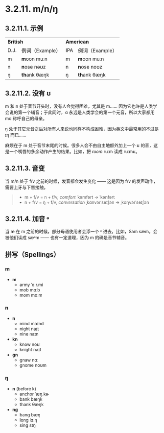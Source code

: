 # 3.2.11. <span class="pho">m</span>/<span class="pho">n</span>/<span class="pho">ŋ</span>

## 3.2.11.1. 示例

<table>
<tbody>
<tr>
<td colspan="2"><strong>British</strong></td>
<td colspan="2"><strong>American</strong></td>
</tr>
<tr>
<td>D.J.</td>
<td>例词（Example）</td>
<td>IPA</td>
<td>例词（Example）</td>
</tr>
<tr>
<td><span class="pho">m</span><span class="speak-word-inline" data-audio-uk-male="/audios/uk_phonetics_sound_moon_2023feb.mp3"></span></td>
<td><b>m</b>oon <span class="pho alt">muːn</span><span class="speak-word-inline" data-audio-uk-female="/audios/moon-uk-female.mp3" data-audio-uk-male="/audios/moon-uk-male.mp3"></span></td>
<td><span class="pho">m</span><span class="speak-word-inline" data-audio-us-male="/audios/us_phonetics_sound_moon_2023feb.mp3"></span></td>
<td><b>m</b>oon <span class="pho alt">muːn</span><span class="speak-word-inline" data-audio-us-female="/audios/moon-us-female.mp3" data-audio-us-male="/audios/moon-us-male.mp3"></span></td>
</tr>
<tr>
<td><span class="pho">n</span><span class="speak-word-inline" data-audio-uk-male="/audios/uk_phonetics_sound_name_2023feb.mp3"></span></td>
<td><b>n</b>ose <span class="pho alt">nəʊz</span><span class="speak-word-inline" data-audio-uk-female="/audios/nose-uk-female.mp3" data-audio-uk-male="/audios/nose-uk-male.mp3"></span></td>
<td><span class="pho">n</span><span class="speak-word-inline" data-audio-us-male="/audios/us_phonetics_sound_name_2023feb.mp3"></span></td>
<td><b>n</b>ose <span class="pho alt">noʊz</span><span class="speak-word-inline" data-audio-us-female="/audios/nose-us-female.mp3" data-audio-us-male="/audios/nose-us-male.mp3"></span></td>
</tr>
<tr>
<td><span class="pho">ŋ</span><span class="speak-word-inline" data-audio-uk-male="/audios/uk_phonetics_sound_sing_2023feb.mp3"></span></td>
<td><b>th</b>ank <span class="pho alt">θæŋk</span><span class="speak-word-inline" data-audio-uk-female="/audios/thank-uk-female.mp3" data-audio-uk-male="/audios/thank-uk-male.mp3"></span></td>
<td><span class="pho">ŋ</span><span class="speak-word-inline" data-audio-us-male="/audios/us_phonetics_sound_sing_2023feb.mp3"></span></td>
<td><b>th</b>ank <span class="pho alt">θæŋk</span><span class="speak-word-inline" data-audio-us-female="/audios/thank-us-female.mp3" data-audio-us-male="/audios/thank-us-male.mp3"></span></td>
</tr>
</tbody>
</table>

## 3.2.11.2. 没有 <span class="pho">ʊ</span>

<span class="pho">m</span> 和 <span class="pho">n</span> 处于音节开头时，没有人会觉得困难。尤其是 <span class="pho">m</span>…… 因为它也许是人类学会说的第一个辅音；于此同时，<span class="pho">ɑ</span> 永远是人类学会的第一个元音，所以大家都用 <span class="pho">mɑ</span><span class="speak-word-inline" data-audio-us-male="/audios/ma-us-male.mp3" data-audio-us-female="/audios/ma-us-female.mp3"></span> 称呼自己的母亲。

<span class="pho">ŋ</span> 处于其它元音之后对所有人来说也同样不构成困难，因为英文中最常用的不过是 <span class="pho">ɪŋ</span>  而已……

麻烦在于 <span class="pho">m</span> 处于音节末尾的时候。很多人会不由自主地额外加上一个 <span class="pho">ʊ</span> 的音，这是一个嘴唇的多余动作产生的结果。比如，把 *room* <span class="pho alt">ruːm</span><span class="speak-word-inline" data-audio-us-male="/audios/room-us-male.mp3" data-audio-us-female="/audios/room-us-female.mp3"></span> 读成 <span class="pho alt">ruːmʊ</span>。

## 3.2.11.3. 音变

当 <span class="pho">m/n</span> 处于 <span class="pho">f/v</span> 之前的时候，发音都会发生变化 —— 这是因为 <span class="pho">f/v</span> 的发声动作，需要上牙与下唇接触。

> * <span class="pho">m + f/v</span> = <span class="pho">n + f/v</span>, *comfort* <span class="pho alt">ˈkəmfərt</span> → <span class="pho alt">ˈkənfərt</span><span class="speak-word-inline" data-audio-us-male="/audios/comfort-us-male.mp3" data-audio-us-female="/audios/comfort-us-female.mp3"></span>
> * <span class="pho">n + f/v</span> = <span class="pho">ŋ + f/v</span>, *conversation* <span class="pho alt">ˌkɑnvərˈseɪʃən</span> → <span class="pho alt">ˌkɑŋvərˈseɪʃən</span><span class="speak-word-inline" data-audio-us-male="/audios/conversation-us-male.mp3" data-audio-us-female="/audios/conversation-us-female.mp3"></span>

## 3.2.11.4. 加音 <span class="pho">ᵊ</span>

当 <span class="pho">æ</span> 在 <span class="pho">m</span> 之前的时候，部分母语使用者会添一个 <span class="pho">ᵊ</span> 进去，比如，Sam <span class="pho alt">sæm</span><span class="speak-word-inline" data-audio-us-male="/audios/sam-us-male.mp3" data-audio-us-female="/audios/sam-us-female.mp3"></span>，会被他们读成 <span class="pho alt">sæᵊm</span> —— 也有一定道理，因为 <span class="pho">m</span> 的确是音节辅音。


## 拼写（Spellings）

### <span class="pho">m</span>

* **m**
  * army <span class="pho alt">ˈɑːr.mi</span> <span class="speak-word-inline" data-audio-us-male="/audios/army-us-male.mp3" data-audio-us-female="/audios/army-us-female.mp3"></span>
  * mob <span class="pho alt">mɑːb</span> <span class="speak-word-inline" data-audio-us-male="/audios/mob-us-male.mp3" data-audio-us-female="/audios/mob-us-female.mp3"></span>
  * mom <span class="pho alt">mɑːm</span> <span class="speak-word-inline" data-audio-us-male="/audios/mom-us-male.mp3" data-audio-us-female="/audios/mom-us-female.mp3"></span>

### <span class="pho">n</span>

* **n**
  * mind <span class="pho alt">maɪnd</span> <span class="speak-word-inline" data-audio-us-male="/audios/mind-us-male.mp3" data-audio-us-female="/audios/mind-us-female.mp3"></span>
  * night <span class="pho alt">naɪt</span> <span class="speak-word-inline" data-audio-us-male="/audios/night-us-male.mp3" data-audio-us-female="/audios/night-us-female.mp3"></span>
  * nine <span class="pho alt">naɪn</span> <span class="speak-word-inline" data-audio-us-male="/audios/nine-us-male.mp3" data-audio-us-female="/audios/nine-us-female.mp3"></span>
* **kn**
  * know <span class="pho alt">noʊ</span> <span class="speak-word-inline" data-audio-us-male="/audios/know-us-male.mp3" data-audio-us-female="/audios/know-us-female.mp3"></span>
  * knight <span class="pho alt">naɪt</span> <span class="speak-word-inline" data-audio-us-male="/audios/knight-us-male.mp3" data-audio-us-female="/audios/knight-us-female.mp3"></span>
* **gn**
  * gnaw <span class="pho alt">nɑː</span> <span class="speak-word-inline" data-audio-us-male="/audios/gnaw-us-male.mp3" data-audio-us-female="/audios/gnaw-us-female.mp3"></span>
  * gnome <span class="pho alt">noʊm</span> <span class="speak-word-inline" data-audio-us-male="/audios/gnome-us-male.mp3" data-audio-us-female="/audios/gnome-us-female.mp3"></span>

### <span class="pho">ŋ</span>

* **n** (before <span class=**pho**>k</span>)
  * anchor <span class="pho alt">ˈæŋ.kɚ</span> <span class="speak-word-inline" data-audio-us-male="/audios/anchor-us-male.mp3" data-audio-us-female="/audios/anchor-us-female.mp3"></span>
  * bank <span class="pho alt">bæŋk</span> <span class="speak-word-inline" data-audio-us-male="/audios/bank-us-male.mp3" data-audio-us-female="/audios/bank-us-female.mp3"></span>
  * thank <span class="pho alt">θæŋk</span> <span class="speak-word-inline" data-audio-us-male="/audios/thank-us-male.mp3" data-audio-us-female="/audios/thank-us-female.mp3"></span>
* **ng**
  * bang <span class="pho alt">bæŋ</span> <span class="speak-word-inline" data-audio-us-male="/audios/bang-us-male.mp3" data-audio-us-female="/audios/bang-us-female.mp3"></span>
  * long <span class="pho alt">lɑːŋ</span> <span class="speak-word-inline" data-audio-us-male="/audios/long-us-male.mp3" data-audio-us-female="/audios/long-us-female.mp3"></span>
  * sing <span class="pho alt">sɪŋ</span> <span class="speak-word-inline" data-audio-us-male="/audios/sing-us-male.mp3" data-audio-us-female="/audios/sing-us-female.mp3"></span>
